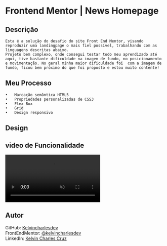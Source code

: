 # Frontend Mentor | News Homepage

## Descrição
    Esta é a solução do desafio do site Front End Mentor, visando reproduzir uma landingpage o mais fiel possível, trabalhando com as linguagens descritas abaixo.
    Projeto bem complexo, onde consegui testar todo meu aprendizado até aqui, tive bastante dificuldade na imagem de fundo, no posicionamento e movimentação. No geral minha maior dificuldade foi  com a imagem de fundo, ficou bem próximo do que foi proposto e estou muito contente!


## Meu Processo

    •	Marcação semântica HTML5
    •	Propriedades personalizadas de CSS3
    •	Flex Box
    •	Grid
    •	Design responsivo



## Design


## video de Funcionalidade
   <video src="src/design/fylo.mp4" controls muted loop></video>


## Autor
 GitHub: <a href="https://github.com/kelvincharlesdev">Kelvincharlesdev</a>  
FrontEndMentor: <a href="https://www.frontendmentor.io/profile/kelvincharlesdev">@kelvincharlesdev</a>  
LinkedIn: <a href="https://www.linkedin.com/in/kelvin-charles/"> Kelvin Charles Cruz </a> 